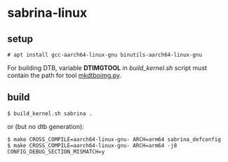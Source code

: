 # sabrina-linux

## setup
```
# apt install gcc-aarch64-linux-gnu binutils-aarch64-linux-gnu
```
For building DTB, variable **DTIMGTOOL** in *build_kernel.sh* script must contain the path for tool [mkdtboimg.py](https://android.googlesource.com/platform/system/libufdt/+/refs/heads/master/utils/src/mkdtboimg.py).

## build
```
$ build_kernel.sh sabrina .
```
or (but no dtb generation):
```
$ make CROSS_COMPILE=aarch64-linux-gnu- ARCH=arm64 sabrina_defconfig
$ make CROSS_COMPILE=aarch64-linux-gnu- ARCH=arm64 -j8 CONFIG_DEBUG_SECTION_MISMATCH=y
```
